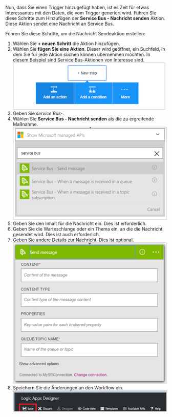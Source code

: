 Nun, dass Sie einen Trigger hinzugefügt haben, ist es Zeit für etwas Interessantes mit den Daten, die vom Trigger generiert wird. Führen Sie diese Schritte zum Hinzufügen der **Service Bus - Nachricht senden** Aktion. Diese Aktion sendet eine Nachricht an Service Bus.  

Führen Sie diese Schritte, um die Nachricht Sendeaktion erstellen:  

1. Wählen Sie **+ neuen Schritt** die Aktion hinzufügen.  
2. Wählen Sie **fügen Sie eine Aktion**. Dieser wird geöffnet, ein Suchfeld, in dem Sie für jede Aktion suchen können übernehmen möchten. In diesem Beispiel sind Service Bus-Aktionen von Interesse sind.    
   ![Abbildung 1 – Service Bus Aktion](./media/connectors-create-api-servicebus/action-1.png)   
3. Geben Sie *service Bus-*.  
4. Wählen Sie **Service Bus - Nachricht senden** als die zu ergreifende Maßnahme.  
   ![Abbildung 2 – Servicebus Aktion](./media/connectors-create-api-servicebus/action-2.png)    
5. Geben Sie den Inhalt für die Nachricht ein. Dies ist erforderlich.  
6. Geben Sie die Warteschlange oder ein Thema ein, an die die Nachricht gesendet wird. Dies ist auch erforderlich.   
7. Geben Sie andere Details zur Nachricht. Dies ist optional.     
   ![Abbildung 3 – Servicebus Aktion](./media/connectors-create-api-servicebus/action-3.png)    
8. Speichern Sie die Änderungen an den Workflow ein.   
   ![Abbildung 4 – Servicebus Aktion](./media/connectors-create-api-servicebus/action-4.png)     

